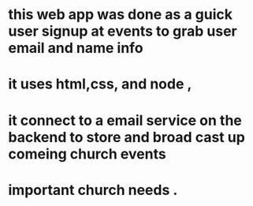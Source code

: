 # this web app was done as  a guick user signup at events to grab user email and name info
# it uses html,css, and node ,

# it connect to a email service on the backend to store and broad cast up comeing church events
# important church needs .
